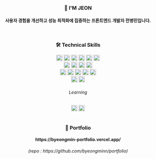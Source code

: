 <!--
**byeongminn/byeongminn** is a ✨ _special_ ✨ repository because its `README.md` (this file) appears on your GitHub profile.

Here are some ideas to get you started:

- 🔭 I’m currently working on ...
- 🌱 I’m currently learning ...
- 👯 I’m looking to collaborate on ...
- 🤔 I’m looking for help with ...
- 💬 Ask me about ...
- 📫 How to reach me: ...
- 😄 Pronouns: ...
- ⚡ Fun fact: ...
-->
<div align="center">
  <h3>👋 I'M JEON</h3>
  <h4>사용자 경험을 개선하고 성능 최적화에 집중하는 프론트엔드 개발자 전병민입니다.</h4>
</div>
<br />
<div align="center">
  <h3>🛠 Technical Skills</h3>
  <img src="https://img.shields.io/badge/Html5-E34F26?style=for-the-badge&logo=HTML5&logoColor=white" height=20>
  <img src="https://img.shields.io/badge/CSS3-1572B6?style=for-the-badge&logo=CSS3&logoColor=white" height=20>
  <img src="https://img.shields.io/badge/Javascript-F7DF1E?style=for-the-badge&logo=Javascript&logoColor=black" height=20>
  <img src="https://img.shields.io/badge/Typescript-3178C6?style=for-the-badge&logo=Typescript&logoColor=white" height=20>
  <img src="https://img.shields.io/badge/Next.js-000000?style=for-the-badge&logo=Next.js&logoColor=ffffff" height=20/>
  <img src="https://img.shields.io/badge/React-61DAFB?style=for-the-badge&logo=React&logoColor=white" height=20>
  <br />
  <img src="https://img.shields.io/badge/React_query-FF4154?style=for-the-badge&logo=reactquery&logoColor=ffffff" height=20/>
  <img src="https://img.shields.io/badge/React_hook_form-EC5990?style=for-the-badge&logo=reacthookform&logoColor=ffffff" height=20/>
  <img src="https://img.shields.io/badge/styled components-DB7093?style=for-the-badge&logo=Styled-Components&logoColor=white" height=20>
  <img src="https://img.shields.io/badge/Tailwind_CSS-06B6D4?style=for-the-badge&logo=TailwindCSS&logoColor=ffffff" height=20/>
  <br />
  <img src="https://img.shields.io/badge/Git-F05032?style=for-the-badge&logo=git&logoColor=white" height=20/>
  <img src="https://img.shields.io/badge/GitHub-181717?style=for-the-badge&logo=GitHub&logoColor=white" height=20/>
  <img src="https://img.shields.io/badge/Notion-000000?style=for-the-badge&logo=Notion&logoColor=white" height=20/>
  <img src="https://img.shields.io/badge/Slack-4A154B?style=for-the-badge&logo=Slack&logoColor=white" height=20/>
  <img src="https://img.shields.io/badge/Figma-F24E1E?style=for-the-badge&logo=figma&logoColor=ffffff" height=20/>
  <br />
  <img src="https://img.shields.io/badge/Docker-2496ED?style=for-the-badge&logo=Docker&logoColor=ffffff" height=20/>
  <img src="https://img.shields.io/badge/AWS-232F3E?style=for-the-badge&logo=Amazon-Web-Services&logoColor=ffffff" height=20/>

  <h6>Learning</h6>
  <img src="https://img.shields.io/badge/MSW-FF6A33?style=for-the-badge&logo=MockServiceWorker&logoColor=ffffff" height=20/>
  <img src="https://img.shields.io/badge/Storybook-FF4685?style=for-the-badge&logo=Storybook&logoColor=ffffff" height=20/>
</div>
<br />
<div align="center">
  <h3>🎨 Portfolio</h3>
  <h4>https://byeongmin-portfolio.vercel.app/</h4>
  <h6>(repo : https://github.com/byeongminn/portfolio)</h6>
</div>
